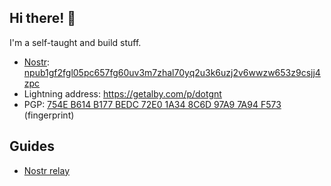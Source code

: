## Hi there! 👋

I'm a self-taught and build stuff.

- [Nostr](https://nostr.com/): [npub1gf2fgl05pc657fg60uv3m7zhal70yq2u3k6uzj2v6wwzw653z9csjj4zpc](nostr:npub1gf2fgl05pc657fg60uv3m7zhal70yq2u3k6uzj2v6wwzw653z9csjj4zpc)
- Lightning address: https://getalby.com/p/dotgnt
- PGP: [754E B614 B177 BEDC 72E0 1A34 8C6D 97A9 7A94 F573](https://github.com/dotgnt/dotgnt/blob/main/dotgnt.asc) (fingerprint)

## Guides

- [Nostr relay](https://github.com/dotgnt/dotgnt/blob/main/guides/nostr-relay.md)
